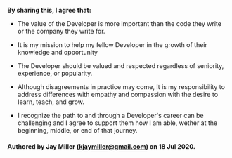 **By sharing this, I agree that:**

- The value of the Developer is more important than the code they write or the company they write for.

- It is my mission to help my fellow Developer in the growth of their knowledge and opportunity

- The Developer should be valued and respected regardless of seniority, experience, or popularity.

- Although disagreements in practice may come, It is my responsibility to address differences with empathy and compassion with the desire to learn, teach, and grow.

- I recognize the path to and through a Developer's career can be challenging and I agree to support them how I am able, wether at the beginning, middle, or end of that journey.

#### Authored by Jay Miller (<kjaymiller@gmail.com>) on 18 Jul 2020. 
